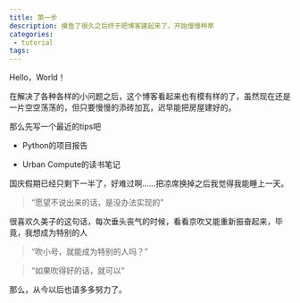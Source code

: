 ```yaml
---
title: 第一步
description: 摸鱼了很久之后终于把博客建起来了，开始慢慢种草
categories:
 - tutorial
tags:
---
```


Hello，World！

在解决了各种各样的小问题之后，这个博客看起来也有模有样的了，虽然现在还是一片空空荡荡的，但只要慢慢的添砖加瓦，迟早能把房屋建好的。

<!-- more -->

那么先写一个最近的tips吧

- Python的项目报告

- Urban Compute的读书笔记

国庆假期已经只剩下一半了，好难过啊……把凉席换掉之后我觉得我能睡上一天。

> “愿望不说出来的话，是没办法实现的”

很喜欢久美子的这句话，每次垂头丧气的时候，看看京吹又能重新振奋起来，毕竟，我想成为特别的人

> “吹小号，就能成为特别的人吗？”

>  “如果吹得好的话，就可以”

那么，从今以后也请多多努力了。



